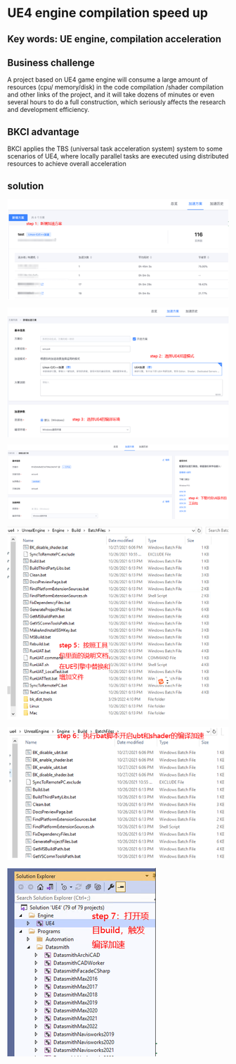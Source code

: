 # UE4 engine compilation speed up

## Key words: UE engine, compilation acceleration

## Business challenge

A project based on UE4 game engine will consume a large amount of resources (cpu/ memory/disk) in the code compilation /shader compilation and other links of the project, and it will take dozens of minutes or even several hours to do a full construction, which seriously affects the research and development efficiency.

## BKCI advantage

BKCI applies the TBS (universal task acceleration system) system to some scenarios of UE4, where locally parallel tasks are executed using distributed resources to achieve overall acceleration

## solution

![img](../../.gitbook/assets/scene-UE4-compilation-acceleration-a.png)

![img](../../.gitbook/assets/scene-UE4-compilation-acceleration-b.png)

![img](../../.gitbook/assets/scene-UE4-compilation-acceleration-c.png)

![img](../../.gitbook/assets/scene-UE4-compilation-acceleration-d.png)

![img](../../.gitbook/assets/scene-UE4-compilation-acceleration-e.png)

![img](../../.gitbook/assets/scene-UE4-compilation-acceleration-f.png)